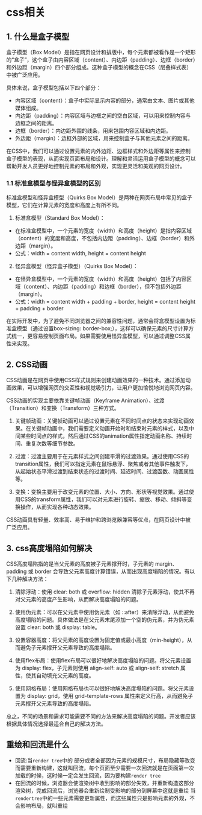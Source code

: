 # css相关

## 1. 什么是盒子模型

盒子模型（Box Model）是指在网页设计和排版中，每个元素都被看作是一个矩形的“盒子”，这个盒子由内容区域（content）、内边距（padding）、边框（border）和外边距（margin）四个部分组成。这种盒子模型的概念在CSS（层叠样式表）中被广泛应用。

具体来说，盒子模型包括以下四个部分：

- 内容区域（content）：盒子中实际显示内容的部分，通常由文本、图片或其他媒体组成。
- 内边距（padding）：内容区域与边框之间的空白区域，可以用来控制内容与边框之间的距离。
- 边框（border）：内边距外围的线条，用来包围内容区域和内边距。
- 外边距（margin）：边框外部的区域，用来控制盒子与其他元素之间的距离。

在CSS中，我们可以通过设置元素的内外边距、边框样式和外边距等属性来控制盒子模型的表现，从而实现页面布局和设计。理解和灵活运用盒子模型的概念可以帮助开发人员更好地控制元素的布局和外观，实现更灵活和美观的网页设计。

### 1.1 标准盒模型与怪异盒模型的区别
标准盒模型和怪异盒模型（Quirks Box Model）是两种在网页布局中常见的盒子模型，它们在计算元素的宽度和高度上有所不同。

1. 标准盒模型（Standard Box Model）：

- 在标准盒模型中，一个元素的宽度（width）和高度（height）是指内容区域（content）的宽度和高度，不包括内边距（padding）、边框（border）和外边距（margin）。
- 公式：width = content width, height = content height
2. 怪异盒模型（怪异盒子模型）（Quirks Box Model）：

- 在怪异盒模型中，一个元素的宽度（width）和高度（height）包括了内容区域（content）、内边距（padding）和边框（border），但不包括外边距（margin）。
- 公式：width = content width + padding + border, height = content height + padding + border

在实际开发中，为了避免不同浏览器之间的兼容性问题，通常会将盒模型设置为标准盒模型（通过设置box-sizing: border-box;），这样可以确保元素的尺寸计算方式统一，更容易控制页面布局。如果需要使用怪异盒模型，可以通过调整CSS属性来实现。


## 2. CSS动画

CSS动画是在网页中使用CSS样式规则来创建动画效果的一种技术。通过添加动画效果，可以增强网页的交互性和视觉吸引力，让用户更加愉悦地浏览网页内容。

CSS动画的实现主要依靠关键帧动画（Keyframe Animation）、过渡（Transition）和变换（Transform）三种方式。

1. 关键帧动画：关键帧动画可以通过设置元素在不同时间点的状态来实现动画效果。在关键帧动画中，我们需要定义动画开始时和结束时元素的样式，以及中间某些时间点的样式，然后通过CSS的animation属性指定动画名称、持续时间、重复次数等细节参数。

2. 过渡：过渡主要用于在元素样式之间创建平滑的过渡效果。通过使用CSS的transition属性，我们可以指定元素在鼠标悬浮、聚焦或者其他事件触发下，从起始状态平滑过渡到结束状态的过渡时间、延迟时间、过渡函数、动画属性等。

3. 变换：变换主要用于改变元素的位置、大小、方向、形状等视觉效果。通过使用CSS的transform属性，我们可以对元素进行旋转、缩放、移动、倾斜等变换操作，从而实现各种动态效果。

CSS动画具有轻量、效率高、易于维护和跨浏览器兼容等优点，在网页设计中被广泛应用。

## 3. css高度塌陷如何解决
CSS高度塌陷指的是当父元素的高度被子元素撑开时，子元素的 margin、padding 或 border 会导致父元素高度计算错误，从而出现高度塌陷的情况。有以下几种解决方法：

1. 清除浮动：使用 clear: both 或 overflow: hidden 清除子元素浮动，使其不再对父元素的高度产生影响，从而解决高度塌陷的问题。

2. 使用伪元素：可以在父元素中使用伪元素（如 ::after）来清除浮动，从而避免高度塌陷的问题。具体做法是在父元素末尾添加一个空的伪元素，并为伪元素设置 clear: both 或 display: table。

3. 设置容器高度：将父元素的高度设置为固定值或最小高度（min-height），从而避免子元素撑开父元素导致的高度塌陷。

4. 使用flex布局：使用flex布局可以很好地解决高度塌陷的问题。将父元素设置为 display: flex，子元素则使用 align-self: auto 或 align-self: stretch 属性，使其自动填充父元素的高度。

5. 使用网格布局：使用网格布局也可以很好地解决高度塌陷的问题。将父元素设置为 display: grid，使用 grid-template-rows 属性来定义行高，从而避免子元素撑开父元素导致的高度塌陷。

总之，不同的场景和需求可能需要不同的方法来解决高度塌陷的问题。开发者应该根据具体情况选择最适合自己的解决方法。

## 重绘和回流是什么
- 回流:当`render tree`中的 部分或者全部因为元素的规模尺寸，布局隐藏等改变而需要重新构建，这就叫回流，每个页面至少需要一次回流就是在页面第一次加载的时候，这时候一定会发生回流，因为要构建`render tree`
- 在回流的时候，浏览器会使渲染树中收到影响的部分失效，并重新构造这部分渲染树，完成回流后，浏览器会重新绘制受影响的部分到屏幕中这就是重绘
当`rendertree`中的一些元素需要更新属性，而这些属性只是影响元素的外观，不会影响布局，就叫重绘
